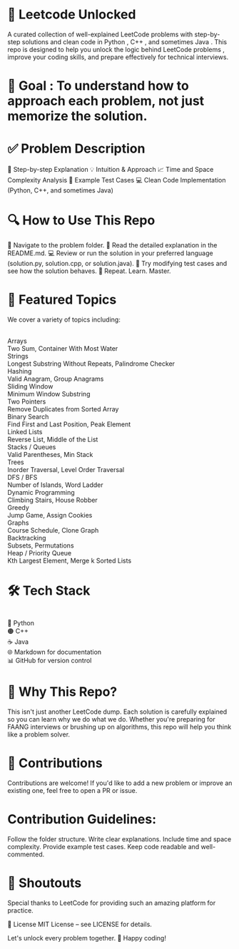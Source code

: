 # 🚀 Leetcode Unlocked
A curated collection of well-explained LeetCode problems with step-by-step solutions and clean code in Python , C++ , and sometimes Java . This repo is designed to help you unlock the logic behind LeetCode problems , improve your coding skills, and prepare effectively for technical interviews.

# 🎯 Goal : To understand how to approach each problem, not just memorize the solution.

# ✅ Problem Description
🧠 Step-by-step Explanation
💡 Intuition & Approach
📈 Time and Space Complexity Analysis
🧪 Example Test Cases
💻 Clean Code Implementation (Python, C++, and sometimes Java)

# 🔍 How to Use This Repo
📂 Navigate to the problem folder.
📖 Read the detailed explanation in the README.md.
💻 Review or run the solution in your preferred language (solution.py, solution.cpp, or solution.java).
🧪 Try modifying test cases and see how the solution behaves.
🔄 Repeat. Learn. Master.

# 🧩 Featured Topics
We cover a variety of topics including:

<br>Arrays
<br>Two Sum, Container With Most Water
<br>Strings
<br>Longest Substring Without Repeats, Palindrome Checker
<br>Hashing
<br>Valid Anagram, Group Anagrams
<br>Sliding Window
<br>Minimum Window Substring
<br>Two Pointers
<br>Remove Duplicates from Sorted Array
<br>Binary Search
<br>Find First and Last Position, Peak Element
<br>Linked Lists
<br>Reverse List, Middle of the List
<br>Stacks / Queues
<br>Valid Parentheses, Min Stack
<br>Trees
<br>Inorder Traversal, Level Order Traversal
<br>DFS / BFS
<br>Number of Islands, Word Ladder
<br>Dynamic Programming
<br>Climbing Stairs, House Robber
<br>Greedy
<br>Jump Game, Assign Cookies
<br>Graphs
<br>Course Schedule, Clone Graph
<br>Backtracking
<br>Subsets, Permutations
<br>Heap / Priority Queue
<br>Kth Largest Element, Merge k Sorted Lists

# 🛠️ Tech Stack
<br>🐍 Python
<br>🟠 C++ 
<br>☕ Java 
<br>🌐 Markdown for documentation
<br>📊 GitHub for version control

# 🌟 Why This Repo?
This isn't just another LeetCode dump. Each solution is carefully explained so you can learn why we do what we do. Whether you're preparing for FAANG interviews or brushing up on algorithms, this repo will help you think like a problem solver.

# 🙌 Contributions
Contributions are welcome! If you'd like to add a new problem or improve an existing one, feel free to open a PR or issue.

# Contribution Guidelines:
Follow the folder structure.
Write clear explanations.
Include time and space complexity.
Provide example test cases.
Keep code readable and well-commented.

# 📢 Shoutouts
Special thanks to LeetCode for providing such an amazing platform for practice.


📝 License
MIT License – see LICENSE for details.

Let's unlock every problem together. 💪
Happy coding!
